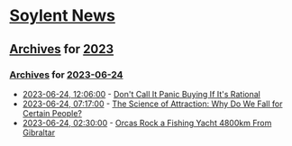 # [Soylent News](../../../README.md)

## [Archives](../../index.md) for [2023](../index.md)

### [Archives](../../index.md) for [2023-06-24](index.md)

* [2023-06-24, 12:06:00](https://soylentnews.org/article.pl?sid=23/06/23/063200&from=rss) - [Don't Call It Panic Buying If It's Rational](https://soylentnews.org/article.pl?sid=23/06/23/063200&from=rss)
* [2023-06-24, 07:17:00](https://soylentnews.org/article.pl?sid=23/06/23/0558213&from=rss) - [The Science of Attraction: Why Do We Fall for Certain People?](https://soylentnews.org/article.pl?sid=23/06/23/0558213&from=rss)
* [2023-06-24, 02:30:00](https://soylentnews.org/article.pl?sid=23/06/23/0234257&from=rss) - [Orcas Rock a Fishing Yacht 4800km From Gibraltar](https://soylentnews.org/article.pl?sid=23/06/23/0234257&from=rss)

